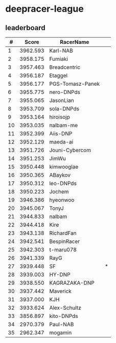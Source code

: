 # deepracer-league

## leaderboard

<!-- leaderboard -->
| # | Score | RacerName |   |
| - | ----- | --------- | - |
| 1 | 3962.593 | Karl-NAB | |
| 2 | 3958.175 | Fumiaki | |
| 3 | 3957.463 | Breadcentric | |
| 4 | 3956.187 | Etaggel | |
| 5 | 3956.177 | PGS-Tomasz-Panek | |
| 6 | 3955.775 | nero-DNPds | |
| 7 | 3955.065 | JasonLian | |
| 8 | 3953.709 | sola-DNPds | |
| 9 | 3953.164 | hiroisojp | |
| 10 | 3953.035 | nalbam-me | |
| 11 | 3952.399 | Aiis-DNP | |
| 12 | 3952.129 | maeda-ai | |
| 13 | 3951.726 | Jouni-Cybercom | |
| 14 | 3951.253 | JimWu | |
| 15 | 3950.448 | kimwooglae | |
| 16 | 3950.365 | ABaykov | |
| 17 | 3950.312 | leo-DNPds | |
| 18 | 3950.223 | Jochem | |
| 19 | 3946.386 | hyeonwoo | |
| 20 | 3945.067 | TonyJ | |
| 21 | 3944.833 | nalbam | |
| 22 | 3944.418 | Kire | |
| 23 | 3943.138 | RichardFan | |
| 24 | 3942.541 | BespinRacer | |
| 25 | 3942.303 | t-maru078 | |
| 26 | 3941.339 | RayG | |
| 27 | 3939.448 | SF | * |
| 28 | 3939.003 | HY-DNP | |
| 29 | 3938.550 | KAGRAZAKA-DNP | |
| 30 | 3937.442 | Maverick | |
| 31 | 3937.000 | KJH | |
| 32 | 3933.624 | Alex-Schultz | |
| 33 | 3856.897 | kito-DNPds | |
| 34 | 2970.379 | Paul-NAB | |
| 35 | 2962.347 | mogamin | |

